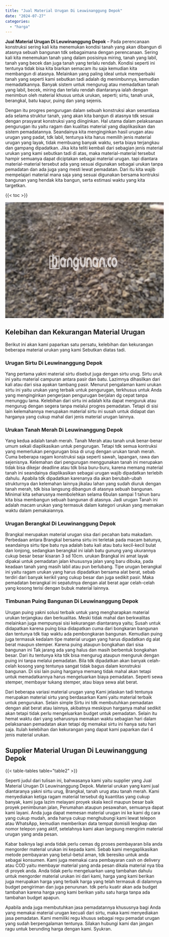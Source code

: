 ```yaml
---
title: "Jual Material Urugan Di Leuwinanggung Depok"
date: "2024-07-27"
categories: 
  - "harga"
---
```


**Jual Material Urugan Di Leuwinanggung Depok** – Pada perencanaan konstruksi sering kali kita menemukan kondisi tanah yang akan dibangun di atasnya sebuah bangunan tdk sebagaimana dengan perencanaan. Sering kali kita menemukan tanah yang dalam posisinya miring, tanah yang labil, tanah yang becek dan juga tanah yang terlalu rendah. Kondisi seperti ini tentunya tidak bisa kita biarkan semacam itu saja kemudian kita membangun di atasnya. Melainkan yang paling ideal untuk memperbaiki tanah yang seperti kami sebutkan tadi adalah dg menimbunnya, kemudian memadatkannya. Banyak sistem untuk mengurug atau memadatkan tanah yang labil, becek, miring dan terlalu rendah diantaranya ialah dengan menimbun oleh material khusus untuk urukan, seperti; sirtu, tanah uruk, berangkal, batu kapur, puing dan yang sejenis.

Dengan itu progres pengurugan dalam sebuah konstruksi akan senantiasa ada selama struktur tanah, yang akan kita bangun di atasnya tdk sesuai dengan prasyarat konstruksi yang diinginkan. Hal utama dalam pelaksanaan pengurugan itu yaitu ragam dan kualitas material yang diaplikasikan dan sistem pemadatannya. Seandainya kita menginginkan hasil urugan atau urugan yang padat, tdk labil, tentunya kita harus memilih jenis material urugan yang layak, tidak membuang banyak waktu, serta biaya terjangkau dan gampang dipadatkan. Jika kita teliti kembali dari sebagian jenis material urukan yang kami sebutkan tadi di atas, maka material-material tersebut hampir semuanya dapat diciptakan sebagai material urugan. tapi diantara material-material tersebut ada yang sesuai digunakan sebagai urukan tanpa pemadatan dan ada juga yang mesti lewat pemadatan. Dari itu kita wajib mempelajari material mana saja yang sesuai digunakan bersama kontruksi bangunan yang hendak kita bangun, serta estimasi waktu yang kita targetkan.

{{< toc >}}

![Jual Material Urugan Di Leuwinanggung Depok](/images/jual-urugan-24.png)

## Kelebihan dan Kekurangan Material Urugan

Berikut ini akan kami paparkan satu persatu, kelebihan dan kekurangan beberapa material urukan yang kami Sebutkan diatas tadi.

### Urugan Sirtu Di Leuwinanggung Depok

Yang pertama yakni material sirtu disebut juga dengan sirtu urug. Sirtu uruk ini yaitu material campuran antara pasir dan batu. Lazimnya dihasilkan dari kali atau dari sisa ayakan tambang pasir. Menurut pengalaman kami urukan sirtu ini yaitu urukan yang terbaik untuk pengurugan, terkhusus untuk Anda yang menginginkan pengerjaan pengurugan berjalan dg cepat tanpa menunggu lama. Kelebihan dari sirtu ini adalah kita dapat menguruk atau mengurug dengan segera tanpa melalui progres pemadatan. Tetapi di sisi lain kelemahannya merupakan material sirtu ini susah untuk didapat dan harganya yang cukup mahal dari jenis material urugan lainnya.

### Urukan Tanah Merah Di Leuwinanggung Depok

Yang kedua adalah tanah merah. Tanah Merah atau tanah uruk benar-benar umum sekali diaplikasikan untuk pengurugan. Tetapi tdk semua kontruksi yang memerlukan pengurugan bisa di urug dengan urukan tanah merah. Cuma beberapa ragam konstruksi saja seperti sawah, lapangan, rawa dan sejenisnya. Kelemahan dari pengurugan menggunakan tanah ini merupakan tidak bisa dikejar deadline atau tdk bisa buru-buru, karena memang material tanah ini seandainya diaplikasikan sebagai urugan wajib dipadatkan terlebih dahulu. Apabila tdk dipadatkan karenanya dia akan berubah-ubah strukturnya dan kelemahan lainnya jikalau lahan yang sudah diuruk dengan tanah merah, tdk bisa langsung dibangun di atasnya sebuah bangunan. Minimal kita seharusnya membolehkan selama 6bulan sampai 1 tahun baru kita bisa membangun sebuah bangunan di atasnya. Jadi urugan Tanah ini adalah macam urukan yang termasuk dalam kategori urukan yang memakan waktu dalam pemakaiannya.

### Urugan Berangkal Di Leuwinanggung Depok

Brangkal merupakan material urugan sisa dari pecahan batu makadam. Perbedaan antara Brangkal bersama sirtu ini terletak pada macam batunya, seandainya sirtu tipe batu nya adalah batu kali atau batu kecil-kecil bulat dan lonjong, sedangkan berangkal ini ialah batu gunung yang ukurannya cukup besar besar kisaran 3 sd 10cm. urukan Brangkal ini amat layak dipakai untuk pemadatan jalan khususnya jalan yang baru dibuka, pada keadaan tanah yang masih labil atau pun berlubang. Tipe urugan berangkal ini yaitu ragam urukan yang harus dipadatkan bersama alat berat, sebab terdiri dari banyak kerikil yang cukup besar dan juga sedikit pasir. Maka pemadatan berangkal ini sepatutnya dengan alat berat agar celah-celah yang kosong terisi dengan bubuk material lainnya.

### Timbunan Puing Bangunan Di Leuwinanggung Depok

Urugan puing yakni solusi terbaik untuk yang mengharapkan material urukan terjangkau dan berkualitas. Meski tidak mahal dan berkwalitas melainkan juga mempunyai sisi kekurangan diantaranya yaitu; Susah untuk didapatkan karena puing bisa didapatkan cuma dari bongkaran bangunan dan tentunya tdk tiap waktu ada pembongkaran bangunan. Kemudian puing juga termasuk kedalam tipe material urugan yang harus dipadatkan dg alat berat maupun stemper. Karena puing ataupun bongkahan dari sisa bangunan ini Tak jarang ada yang halus dan masih berbentuk bongkahan besar. Dari itu tentunya kita tdk bisa mengurug ataupun menguruk dengan puing ini tanpa melalui pemadatan. Bila tdk dipadatkan akan banyak celah-celah kosong yang tentunya sangat tidak bagus dalam konstruksi bangunan. Di sisi lain puing harganya memang tidak mahal akan tetapi untuk memadatkannya harus mengeluarkan biaya pemadatan. Seperti sewa stemper, membayar tukang stemper, atau biaya sewa alat berat.

Dari beberapa variasi material urugan yang Kami jelaskan tadi tentunya merupakan material sirtu yang berdasarkan Kami yaitu material terbaik untuk pengurukan. Selain simple Sirtu ini tdk membutuhkan pemadatan dengan alat berat atau lainnya, akibatnya meskipun harganya mahal sedikit akan tetapi tidak perlu mengeluarkan budget untuk pemadatan. Selain itu hemat waktu dari yang seharusnya memakan waktu sebagian hari dalam pelaksanaan pemadatan akan tetapi dg memakai sirtu ini hanya satu hari saja. Itulah kelebihan dan kekurangan yang dapat kami paparkan dari 4 jenis material urukan.

## Supplier Material Urugan Di Leuwinanggung Depok

{{< table-tables table="table2" >}}

Seperti judul dari tulisan ini, bahwasanya kami yaitu supplier yang Jual Material Urugan Di Leuwinanggung Depok. Material urukan yang kami jual diantaranya yakni sirtu urug, Brangkal, tanah urug atau tanah merah. Kami menyediakan ketiga ragam material tersebut dg kuantitas yang cukup banyak, kami juga lazim melayani proyek skala kecil maupun besar baik proyek penimbunan jalan, Perumahan ataupun pesawahan, semuanya dapat kami layani. Anda juga dapat memesan material urugan ini ke kami dg cara yang cukup mudah, anda hanya cukup menghubungi kami lewat telepon atau WhatsApp, kemudian memberikan data tempat domisili lengkap dan nomor telepon yang aktif, setelahnya kami akan langsung mengirim material urugan yang anda pesan.

Kabar baiknya lagi anda tidak perlu cemas dg proses pembayaran bila anda mengorder material urukan ini kepada kami. Sebab kami mengaplikasikan metode pembayaran yang betul-betul aman, tdk beresiko untuk anda sebagai konsumen. Kami juga memakai cara pembayaran cash on delivery atau COD yaitu membayar material yang anda pesan dikala material nya tiba di proyek anda. Anda tidak perlu mengeluarkan uang tambahan dahulu untuk mengorder material urukan ini dari kami, harga yang kami berikan juga merupakan harga yang terbaik harga yang telah termasuk di dalamnya budget pengiriman dan juga penurunan. tdk perlu kuatir akan ada budget tambahan karena harga yang kami berikan yaitu satu harga tanpa ada tambahan budget apapun.

Apabila anda juga membutuhkan jasa pemadatannya khususnya bagi Anda yang memakai material urugan kecuali dari sirtu, maka kami menyediakan jasa pemadatan. Kami memiliki regu khusus sebagai regu pemadat urugan yang sudah berpengalaman tentunya. Silakan hubungi kami dan jangan ragu untuk berunding harga dengan kami. Syukran.

